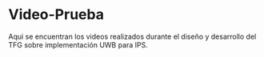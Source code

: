 # Video-Prueba
Aqui se encuentran los videos realizados durante el diseño y desarrollo del TFG sobre implementación UWB para IPS.

